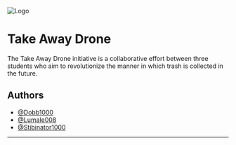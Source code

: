 ![Logo]([https://github.com/Take-away-drone](https://raw.githubusercontent.com/Take-away-drone/.github/main/TAD%20LOGO.png))

# Take Away Drone

The Take Away Drone initiative is a collaborative effort between three students who aim to revolutionize the manner in which trash is collected in the future.


## Authors

- [@Dobb1000](https://www.github.com/Dobb1000)
- [@Lumale008](https://www.github.com/Lumale008)
- [@Stibinator1000](https://www.github.com/Stibinator1000)




****
